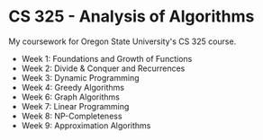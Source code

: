 # CS 325 - Analysis of Algorithms

My coursework for Oregon State University's CS 325 course.

* Week 1: Foundations and Growth of Functions
* Week 2: Divide & Conquer and Recurrences
* Week 3: Dynamic Programming
* Week 4: Greedy Algorithms
* Week 6: Graph Algorithms
* Week 7: Linear Programming
* Week 8: NP-Completeness
* Week 9: Approximation Algorithms